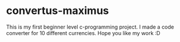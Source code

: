 # convertus-maximus
This is my first beginner level c-programming project. I made a code converter for 10 different currencies. Hope you like my work :D

